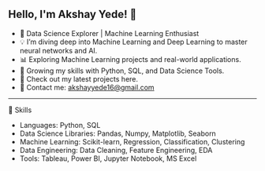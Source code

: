 **Hello, I'm Akshay Yede! 👋**  
---
- 🚀 Data Science Explorer | Machine Learning Enthusiast
- 💡 I’m diving deep into Machine Learning and Deep Learning to master neural networks and AI.
- 📊 Exploring Machine Learning projects and real-world applications.
- 🌱 Growing my skills with Python, SQL, and Data Science Tools.
- 🎯 Check out my latest projects here.
- 📧 Contact me: akshayyede16@gmail.com

---
🔧 Skills
- Languages: Python, SQL
- Data Science Libraries: Pandas, Numpy, Matplotlib, Seaborn
- Machine Learning: Scikit-learn, Regression, Classification, Clustering
- Data Engineering: Data Cleaning, Feature Engineering, EDA
- Tools: Tableau, Power BI, Jupyter Notebook, MS Excel
